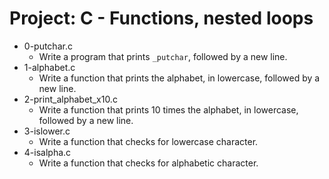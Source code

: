 # Project: C - Functions, nested loops

*  0-putchar.c
   - Write a program that prints `_putchar`, followed by a new line.
*  1-alphabet.c
   - Write a function that prints the alphabet, in lowercase, followed by a new line.
*  2-print_alphabet_x10.c
   - Write a function that prints 10 times the alphabet, in lowercase, followed by a new line.
*  3-islower.c
   - Write a function that checks for lowercase character.
*  4-isalpha.c
   - Write a function that checks for alphabetic character.
